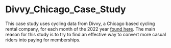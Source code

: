 # Divvy_Chicago_Case_Study

This case study uses cycling data from Divvy, a Chicago based cycling rental company, for each month of the 2022 year [found here](https://divvybikes.com/system-data). The main reason for this study is to try to find an effective way to convert more casual riders into paying for memberships. 
